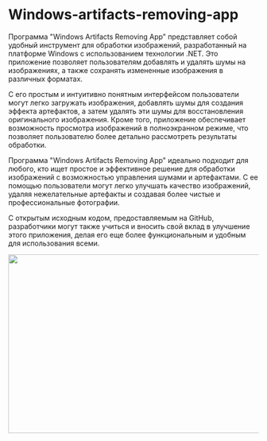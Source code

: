 # Windows-artifacts-removing-app


Программа "Windows Artifacts Removing App" представляет собой удобный инструмент для обработки изображений, разработанный на платформе Windows с использованием технологии .NET. Это приложение позволяет пользователям добавлять и удалять шумы на изображениях, а также сохранять измененные изображения в различных форматах.

С его простым и интуитивно понятным интерфейсом пользователи могут легко загружать изображения, добавлять шумы для создания эффекта артефактов, а затем удалять эти шумы для восстановления оригинального изображения. Кроме того, приложение обеспечивает возможность просмотра изображений в полноэкранном режиме, что позволяет пользователю более детально рассмотреть результаты обработки.

Программа "Windows Artifacts Removing App" идеально подходит для любого, кто ищет простое и эффективное решение для обработки изображений с возможностью управления шумами и артефактами. С ее помощью пользователи могут легко улучшать качество изображений, удаляя нежелательные артефакты и создавая более чистые и профессиональные фотографии.

С открытым исходным кодом, предоставляемым на GitHub, разработчики могут также учиться и вносить свой вклад в улучшение этого приложения, делая его еще более функциональным и удобным для использования всеми.

 <img src=https://github.com/OneVan4/Windows-artifacts-removing-app/assets/113106342/02bd8f9a-1084-4b13-a12a-c03c8ea05c66
 width="1080" height="360" style="margin-right: 20px;">
